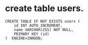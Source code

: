 # create table users.
```
CREATE TABLE IF NOT EXISTS users (
    id INT AUTO_INCREMENT,
    name VARCHAR(255) NOT NULL,
    PRIMARY KEY (id)
)  ENGINE=INNODB;
```